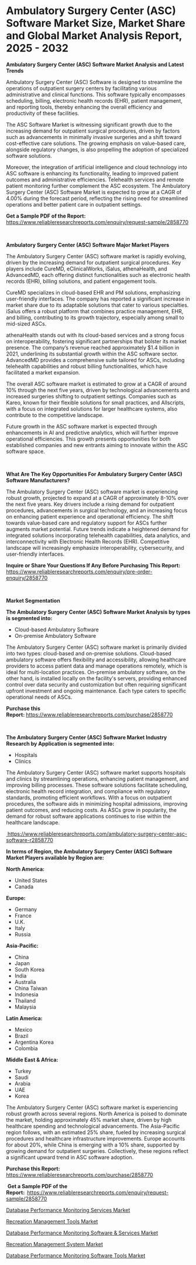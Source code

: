 <p><h1>Ambulatory Surgery Center (ASC) Software Market Size, Market Share and Global Market Analysis Report, 2025 - 2032</h1></p><p><strong>Ambulatory Surgery Center (ASC) Software Market Analysis and Latest Trends</strong></p>
<p><p>Ambulatory Surgery Center (ASC) Software is designed to streamline the operations of outpatient surgery centers by facilitating various administrative and clinical functions. This software typically encompasses scheduling, billing, electronic health records (EHR), patient management, and reporting tools, thereby enhancing the overall efficiency and productivity of these facilities. </p><p>The ASC Software Market is witnessing significant growth due to the increasing demand for outpatient surgical procedures, driven by factors such as advancements in minimally invasive surgeries and a shift toward cost-effective care solutions. The growing emphasis on value-based care, alongside regulatory changes, is also propelling the adoption of specialized software solutions. </p><p>Moreover, the integration of artificial intelligence and cloud technology into ASC software is enhancing its functionality, leading to improved patient outcomes and administrative efficiencies. Telehealth services and remote patient monitoring further complement the ASC ecosystem. The Ambulatory Surgery Center (ASC) Software Market is expected to grow at a CAGR of 4.00% during the forecast period, reflecting the rising need for streamlined operations and better patient care in outpatient settings.</p></p>
<p><strong>Get a Sample PDF of the Report:&nbsp;</strong> <a href="https://www.reliableresearchreports.com/enquiry/request-sample/2858770?utm_campaign=9&utm_medium=2&utm_source=Github&utm_content=ia&utm_term=12032025&utm_id=ambulatory-surgery-center-asc-software">https://www.reliableresearchreports.com/enquiry/request-sample/2858770</a></p>
<p>&nbsp;</p>
<p><strong>Ambulatory Surgery Center (ASC) Software Major Market Players</strong></p>
<p><p>The Ambulatory Surgery Center (ASC) software market is rapidly evolving, driven by the increasing demand for outpatient surgical procedures. Key players include CureMD, eClinicalWorks, iSalus, athenaHealth, and AdvancedMD, each offering distinct functionalities such as electronic health records (EHR), billing solutions, and patient engagement tools.</p><p>CureMD specializes in cloud-based EHR and PM solutions, emphasizing user-friendly interfaces. The company has reported a significant increase in market share due to its adaptable solutions that cater to various specialties. iSalus offers a robust platform that combines practice management, EHR, and billing, contributing to its growth trajectory, especially among small to mid-sized ASCs.</p><p>athenaHealth stands out with its cloud-based services and a strong focus on interoperability, fostering significant partnerships that bolster its market presence. The company’s revenue reached approximately $1.4 billion in 2021, underlining its substantial growth within the ASC software sector. AdvancedMD provides a comprehensive suite tailored for ASCs, including telehealth capabilities and robust billing functionalities, which have facilitated a market expansion.</p><p>The overall ASC software market is estimated to grow at a CAGR of around 10% through the next five years, driven by technological advancements and increased surgeries shifting to outpatient settings. Companies such as Kareo, known for their flexible solutions for small practices, and Allscripts, with a focus on integrated solutions for larger healthcare systems, also contribute to the competitive landscape.</p><p>Future growth in the ASC software market is expected through enhancements in AI and predictive analytics, which will further improve operational efficiencies. This growth presents opportunities for both established companies and new entrants aiming to innovate within the ASC software space.</p></p>
<p>&nbsp;</p>
<p><strong>What Are The Key Opportunities For Ambulatory Surgery Center (ASC) Software Manufacturers?</strong></p>
<p><p>The Ambulatory Surgery Center (ASC) software market is experiencing robust growth, projected to expand at a CAGR of approximately 8-10% over the next five years. Key drivers include a rising demand for outpatient procedures, advancements in surgical technology, and an increasing focus on enhancing patient experience and operational efficiency. The shift towards value-based care and regulatory support for ASCs further augments market potential. Future trends indicate a heightened demand for integrated solutions incorporating telehealth capabilities, data analytics, and interconnectivity with Electronic Health Records (EHR). Competitive landscape will increasingly emphasize interoperability, cybersecurity, and user-friendly interfaces.</p></p>
<p><strong>Inquire or Share Your Questions If Any Before Purchasing This Report:</strong> <a href="https://www.reliableresearchreports.com/enquiry/pre-order-enquiry/2858770?utm_campaign=9&utm_medium=2&utm_source=Github&utm_content=ia&utm_term=12032025&utm_id=ambulatory-surgery-center-asc-software">https://www.reliableresearchreports.com/enquiry/pre-order-enquiry/2858770</a></p>
<p>&nbsp;</p>
<p><strong>Market Segmentation</strong></p>
<p><strong>The Ambulatory Surgery Center (ASC) Software Market Analysis by types is segmented into:</strong></p>
<p><ul><li>Cloud-based Ambulatory Software</li><li>On-premise Ambulatory Software</li></ul></p>
<p><p>The Ambulatory Surgery Center (ASC) software market is primarily divided into two types: cloud-based and on-premise solutions. Cloud-based ambulatory software offers flexibility and accessibility, allowing healthcare providers to access patient data and manage operations remotely, which is ideal for multi-location practices. On-premise ambulatory software, on the other hand, is installed locally on the facility's servers, providing enhanced control over data security and customization but often requiring significant upfront investment and ongoing maintenance. Each type caters to specific operational needs of ASCs.</p></p>
<p><strong>Purchase this Report:&nbsp;</strong><a href="https://www.reliableresearchreports.com/purchase/2858770?utm_campaign=9&utm_medium=2&utm_source=Github&utm_content=ia&utm_term=12032025&utm_id=ambulatory-surgery-center-asc-software">https://www.reliableresearchreports.com/purchase/2858770</a></p>
<p>&nbsp;</p>
<p><strong>The Ambulatory Surgery Center (ASC) Software Market Industry Research by Application is segmented into:</strong></p>
<p><ul><li>Hospitals</li><li>Clinics</li></ul></p>
<p><p>The Ambulatory Surgery Center (ASC) software market supports hospitals and clinics by streamlining operations, enhancing patient management, and improving billing processes. These software solutions facilitate scheduling, electronic health record integration, and compliance with regulatory standards, promoting efficient workflows. With a focus on outpatient procedures, the software aids in minimizing hospital admissions, improving patient outcomes, and reducing costs. As ASCs grow in popularity, the demand for robust software applications continues to rise within the healthcare landscape.</p></p>
<p><a href="https://www.reliableresearchreports.com/ambulatory-surgery-center-asc-software-r2858770?utm_campaign=9&utm_medium=2&utm_source=Github&utm_content=ia&utm_term=12032025&utm_id=ambulatory-surgery-center-asc-software">&nbsp;https://www.reliableresearchreports.com/ambulatory-surgery-center-asc-software-r2858770</a></p>
<p><strong>In terms of Region, the Ambulatory Surgery Center (ASC) Software Market Players available by Region are:</strong></p>
<p>
    <p> <strong> North America: </strong>
        <ul>
            <li>United States</li>
            <li>Canada</li>
        </ul>
        </p> 
    <p> <strong> Europe: </strong>
        <ul>
            <li>Germany</li>
            <li>France</li>
            <li>U.K.</li>
            <li>Italy</li>
            <li>Russia</li>
        </ul>
        </p> 
    <p> <strong> Asia-Pacific: </strong>
        <ul>
            <li>China</li>
            <li>Japan</li>
            <li>South Korea</li>
            <li>India</li>
            <li>Australia</li>
            <li>China Taiwan</li>
            <li>Indonesia</li>
            <li>Thailand</li>
            <li>Malaysia</li>
        </ul>
        </p> 
    <p> <strong> Latin America: </strong>
        <ul>
            <li>Mexico</li>
            <li>Brazil</li>
            <li>Argentina Korea</li>
            <li>Colombia</li>
        </ul>
        </p> 
    <p> <strong> Middle East & Africa: </strong>
        <ul>
            <li>Turkey</li>
            <li>Saudi</li>
            <li>Arabia</li>
            <li>UAE</li>
            <li>Korea</li>
        </ul>
    </p>
    </p>
<p><p>The Ambulatory Surgery Center (ASC) software market is experiencing robust growth across several regions. North America is poised to dominate the market, holding approximately 45% market share, driven by high healthcare spending and technological advancements. The Asia-Pacific region follows, with an estimated 25% share, fueled by increasing surgical procedures and healthcare infrastructure improvements. Europe accounts for about 20%, while China is emerging with a 10% share, supported by growing demand for outpatient surgeries. Collectively, these regions reflect a significant upward trend in ASC software adoption.</p></p>
<p><strong>Purchase this Report: </strong><a href="https://www.reliableresearchreports.com/purchase/2858770?utm_campaign=9&utm_medium=2&utm_source=Github&utm_content=ia&utm_term=12032025&utm_id=ambulatory-surgery-center-asc-software">https://www.reliableresearchreports.com/purchase/2858770</a></p>
<p>&nbsp;<strong>Get a Sample PDF of the Report:&nbsp;&nbsp;</strong><a href="https://www.reliableresearchreports.com/enquiry/request-sample/2858770?utm_campaign=9&utm_medium=2&utm_source=Github&utm_content=ia&utm_term=12032025&utm_id=ambulatory-surgery-center-asc-software">https://www.reliableresearchreports.com/enquiry/request-sample/2858770</a></p>
<p><strong></strong></p>
<p><p><a href="https://github.com/lemiranajd/Market-Research-Report-List-1/blob/main/database-performance-monitoring-services-market.md?utm_campaign=9&utm_medium=2&utm_source=Github&utm_content=ia&utm_term=12032025&utm_id=ambulatory-surgery-center-asc-software">Database Performance Monitoring Services Market</a></p><p><a href="https://github.com/merkinedry7b/Market-Research-Report-List-1/blob/main/recreation-management-tools-market.md?utm_campaign=9&utm_medium=2&utm_source=Github&utm_content=ia&utm_term=12032025&utm_id=ambulatory-surgery-center-asc-software">Recreation Management Tools Market</a></p><p><a href="https://github.com/pichuaadh0/Market-Research-Report-List-1/blob/main/database-performance-monitoring-software-services-market.md?utm_campaign=9&utm_medium=2&utm_source=Github&utm_content=ia&utm_term=12032025&utm_id=ambulatory-surgery-center-asc-software">Database Performance Monitoring Software & Services Market</a></p><p><a href="https://github.com/forgazerbyjt/Market-Research-Report-List-1/blob/main/recreation-management-system-market.md?utm_campaign=9&utm_medium=2&utm_source=Github&utm_content=ia&utm_term=12032025&utm_id=ambulatory-surgery-center-asc-software">Recreation Management System Market</a></p><p><a href="https://github.com/oshrykauraj7/Market-Research-Report-List-1/blob/main/database-performance-monitoring-software-tools-market.md?utm_campaign=9&utm_medium=2&utm_source=Github&utm_content=ia&utm_term=12032025&utm_id=ambulatory-surgery-center-asc-software">Database Performance Monitoring Software Tools Market</a></p></p>